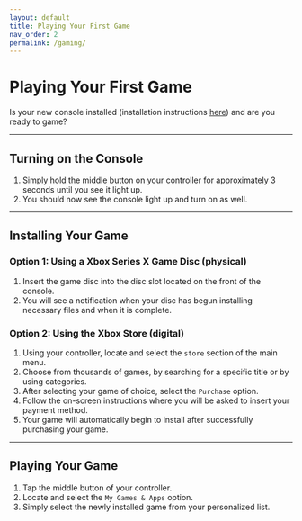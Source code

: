 ```yaml
---
layout: default
title: Playing Your First Game
nav_order: 2
permalink: /gaming/
---
```


# Playing Your First Game

Is your new console installed (installation instructions [here](https://farshchiam.github.io/XboxSeriesX/#installation-instructions)) and are you ready to game?

___

## Turning on the Console

1. Simply hold the middle button on your controller for approximately 3 seconds until you see it light up.
2. You should now see the console light up and turn on as well.

___

## Installing Your Game

### Option 1: Using a Xbox Series X Game Disc (physical)

1. Insert the game disc into the disc slot located on the front of the console.
2. You will see a notification when your disc has begun installing necessary files and when it is complete.

### Option 2: Using the Xbox Store (digital)
1. Using your controller, locate and select the `store` section of the main menu.
2. Choose from thousands of games, by searching for a specific title or by using categories.
3. After selecting your game of choice, select the `Purchase` option.
4. Follow the on-screen instructions where you will be asked to insert your payment method.
5. Your game will automatically begin to install after successfully purchasing your game.

___

## Playing Your Game
1. Tap the middle button of your controller.
2. Locate and select the `My Games & Apps` option.
3. Simply select the newly installed game from your personalized list.
